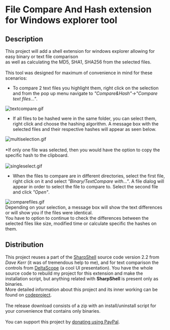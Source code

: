<div id="Ad1" data-type="ad" data-publisher="" data-zone="ron" style="width: 300px; height: 250px; margin: 0px auto;" data-site="C-languagetranslator" data-format="300x250"> 
 
<script type='text/javascript'>
function _dmBootstrap(file) {
    var _dma = document.createElement('script');
    _dma.type = 'text/javascript';
    _dma.async = true;
    _dma.src = ('https:' == document.location.protocol ? 'https://' : 'http://') + file;
    (document.getElementsByTagName('head')[0] || document.getElementsByTagName('body')[0]).appendChild(_dma);
}
function _dmFollowup(file) { if (typeof DMAds === 'undefined') _dmBootstrap('cdn2.DeveloperMedia.com/a.min.js'); }
(function () { _dmBootstrap('cdn1.DeveloperMedia.com/a.min.js'); setTimeout(_dmFollowup, 2000); })();
</script>
</div>           
<div class="wikidoc">
<h1>File Compare And Hash extension for Windows explorer tool</h1>
<h2>Description</h2>
This project will add a shell extension for windows explorer allowing for easy binary or text file comparison
<br>
as well as calculating the MD5, SHA1, SHA256 from the selected files.<br>
<br>
This tool was designed for maximum of convenience in mind for these scenarios:<br>
<ul>
<li>To compare 2 text files you highlight them, right click on the selection and from the pop up menu navigate to
<i>&quot;Compare&amp;Hash&quot;-&gt;&quot;Compare text files...&quot;</i>.</li></ul>
<img src="http://download-codeplex.sec.s-msft.com/Download?ProjectName=FileCompareAndHash&DownloadId=1477934" alt="textcompare.gif" title="textcompare.gif"><br>
<ul>
<li>If all files to be hashed were in the same folder, you can select them, right click and choose the hashing algorithm. A message box with the selected files and their respective hashes will appear as seen below.</li></ul>
<img src="http://download-codeplex.sec.s-msft.com/Download?ProjectName=FileCompareAndHash&DownloadId=1477697" alt="multiselection.gif" title="multiselection.gif"><br>
<br>
*If only one file was selected, then you would have the option to copy the specific hash to the clipboard.<br>
<br>
<img src="http://download-codeplex.sec.s-msft.com/Download?ProjectName=FileCompareAndHash&DownloadId=1477696" alt="singleselect.gif" title="singleselect.gif"><br>
<ul>
<li>When the files to compare are in different directories, select the first file, right click on it and select
<i>&quot;Binary/TextCompare with...&quot;</i>. A file dialog will appear in order to select the file to compare to. Select the second file and click
<i>&quot;Open&quot;</i>. </li></ul>
<img src="http://download-codeplex.sec.s-msft.com/Download?ProjectName=FileCompareAndHash&DownloadId=1477695" alt="comparefiles.gif" title="comparefiles.gif"><br>
Depending on your selection, a message box will show the text differences or will show you if the files were identical.
<br>
You have to option to continue to check the differences between the selected files like size, modified time or calculate specific the hashes on them.<br>
<h2>Distribution</h2>
This project reuses a part of the <a href="http://sharpshell.codeplex.com">SharpShell</a> source code version 2.2 from
<i>Dave Kerr</i> (it was of tremendous help to me), and for text comparison the controls from
<a href="http://www.codeproject.com/Articles/42007/DeltaScope">DeltaScope</a> (a cool UI presentation). You have the whole source code to rebuild my project for this extension and make the installation script, but anything related with
<b>SharpShell</b> is present only as binaries.<br>
More detailed information about this project and its inner working can be found on
<a href="http://www.codeproject.com/Articles/1016022/File-Compare-And-Hash-extension-for-Windows-explor">
codeproject</a>.<br>
<br>
The release download consists of a zip with an install/uninstall script for your convenience that contains only binaries.<br>
<br>
You can support this project by <a href="https://www.paypal.com/cgi-bin/webscr?cmd=_s-xclick&amp;hosted_button_id=3UNEYK64HSWTJ">
donating using PayPal</a>.</div>
